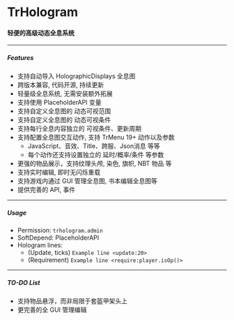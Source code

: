 # TrHologram
#### 轻便的高级动态全息系统

---
##### Features
- 支持自动导入 HolographicDisplays 全息图
- 跨版本兼容, 代码开源, 持续更新
- 轻量级全息系统, 无需安装额外拓展
- 支持使用 PlaceholderAPI 变量
- 支持自定义全息图的 动态可视范围
- 支持自定义全息图的 动态可视条件
- 支持每行全息内容独立的 可视条件、更新周期
- 支持配置全息图交互动作, 支持 TrMenu 19+ 动作以及参数
  - JavaScript、音效、Title、跨服、Json消息 等等
  - 每个动作还支持设置独立的 延时/概率/条件 等参数
- 更强的物品展示，支持纹理头颅, 染色, 旗帜, NBT 物品 等
- 支持实时编辑, 即时无闪烁重载
- 支持游戏内通过 GUI 管理全息图, 书本编辑全息图等
- 提供完善的 API, 事件
---
##### Usage
- Permission: `trhologram.admin`
- SoftDepend: PlaceholderAPI
- Hologram lines:
  - (Update, ticks) `Example line <update:20>`
  - (Requirement) `Example line <require:player.isOp()>`
---
##### TO-DO List

- 支持物品悬浮，而非局限于套盔甲架头上
- 更完善的全 GUI 管理编辑